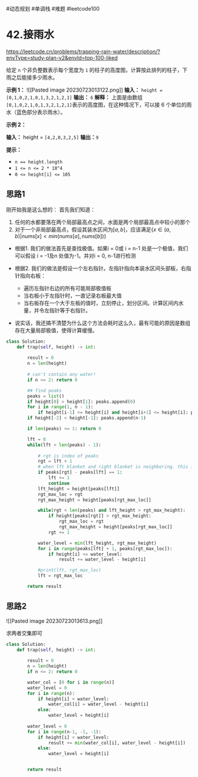 #动态规划 #单调栈 #难题 #leetcode100 

# 42.接雨水

https://leetcode.cn/problems/trapping-rain-water/description/?envType=study-plan-v2&envId=top-100-liked

给定 `n` 个非负整数表示每个宽度为 `1` 的柱子的高度图，计算按此排列的柱子，下雨之后能接多少雨水。

**示例 1：**
![[Pasted image 20230723013122.png]]
**输入：** `height = [0,1,0,2,1,0,1,3,2,1,2,1]`
**输出：** `6`
**解释：** 上面是由数组` [0,1,0,2,1,0,1,3,2,1,2,1] `表示的高度图，在这种情况下，可以接 6 个单位的雨水（蓝色部分表示雨水）。 

**示例 2：**

**输入：** height = `[4,2,0,3,2,5]`
**输出：**`9`

**提示：**

- `n == height.length`
- `1 <= n <= 2 * 10^4`
- `0 <= height[i] <= 105`

## 思路1

刚开始我是这么想的：
首先我们知道：
1. 任何的水都要落在两个局部最高点之间，水面是两个局部最高点中较小的那个
2. 对于一个非局部最高点，假设其装水区间为$[a, b]$，应该满足$\{x \in (a, b) | nums[x] < min(nums[a], nums[b])\}$

- 根据1. 我们的做法首先是查找极值。如果i = 0或 i = n-1 处是一个极值，我们可以假设 i = -1及n 处值为-1。并对i = 0, n-1进行检测
- 根据2. 我们的做法是假设一个左右指针。左指针指向本装水区间头部板，右指针指向右板：
  - 遍历左指针右边的所有可能局部极值板
  - 当右板小于左指针时，一直记录右板最大值
  - 当右板存在一个大于左板的值时，立刻停止，划分区间。计算区间内水量，并令左指针等于右指针。

- 说实话，我还搞不清楚为什么这个方法会耗时这么久，最有可能的原因是数组存在大量局部极值，使得计算缓慢。

```python
class Solution:
    def trap(self, height) -> int:
        
        result = 0
        n = len(height)
        
        # can't contain any water!
        if n <= 2: return 0

        ## find peaks
        peaks = list()
        if height[0] > height[1]: peaks.append(0)
        for i in range(1, n - 1):
            if height[i-1] <= height[i] and height[i+1] <= height[i]: peaks.append(i) 
        if height[-2] < height[-1]: peaks.append(n-1)

        if len(peaks) <= 1: return 0

        lft = 0
        while(lft < len(peaks) - 1):
            
            # rgt is index of peaks
            rgt = lft + 1
            # when lft blanket and right blanket is neighboring. this interval can't contain anything
            if peaks[rgt] - peaks[lft] == 1: 
                lft += 1
                continue
            lft_height = height[peaks[lft]]    
            rgt_max_loc = rgt
            rgt_max_height = height[peaks[rgt_max_loc]]

            while(rgt < len(peaks) and lft_height > rgt_max_height):
                if height[peaks[rgt]] > rgt_max_height:
                    rgt_max_loc = rgt
                    rgt_max_height = height[peaks[rgt_max_loc]]
                rgt += 1

            water_level = min(lft_height, rgt_max_height)
            for i in range(peaks[lft] + 1, peaks[rgt_max_loc]):
                if height[i] <= water_level:
                    result += water_level - height[i]

            #print(lft, rgt_max_loc)
            lft = rgt_max_loc                  

        return result
```

## 思路2

![[Pasted image 20230723013613.png]]

求两者交集即可
```python
class Solution:
    def trap(self, height) -> int:
        
        result = 0
        n = len(height)
        if n <= 2: return 0

        water_col = [0 for i in range(n)]
        water_level = 0
        for i in range(n):
            if height[i] < water_level:
                water_col[i] = water_level - height[i]
            else:
                water_level = height[i]
            
        water_level = 0
        for i in range(n-1, -1, -1):
            if height[i] < water_level:
                result += min(water_col[i], water_level - height[i])
            else:
                water_level = height[i]


        return result
```
